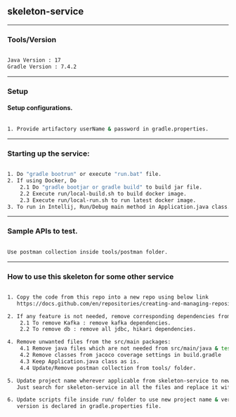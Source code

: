 ## skeleton-service

------------------------------------------------------------------------------------------------

### Tools/Version

```sh

Java Version : 17 
Gradle Version : 7.4.2

````

------------------------------------------------------------------------------------------------

### Setup

#### Setup configurations.

```sh

1. Provide artifactory userName & password in gradle.properties.

```

------------------------------------------------------------------------------------------------

### Starting up the service:

```sh

1. Do "gradle bootrun" or execute "run.bat" file.
2. If using Docker, Do
    2.1 Do "gradle bootjar or gradle build" to build jar file. 
    2.2 Execute run/local-build.sh to build docker image.
    2.3 Execute run/local-run.sh to run latest docker image.
3. To run in Intellij, Run/Debug main method in Application.java class.

```

------------------------------------------------------------------------------------------------

### Sample APIs to test.

```sh

Use postman collection inside tools/postman folder.

```

------------------------------------------------------------------------------------------------

### How to use this skeleton for some other service

```sh

1. Copy the code from this repo into a new repo using below link
   https://docs.github.com/en/repositories/creating-and-managing-repositories/duplicating-a-repository

2. If any feature is not needed, remove corresponding dependencies from build.gradle
    2.1 To remove Kafka : remove kafka dependencies.
    2.2 To remove db : remove all jdbc, hikari dependencies.

4. Remove unwanted files from the src/main packages:
    4.1 Remove java files which are not needed from src/main/java & test files from src/test/groovy 
    4.2 Remove classes from jacoco coverage settings in build.gradle
    4.3 Keep Application.java class as is.
    4.4 Update/Remove postman collection from tools/ folder.

5. Update project name wherever applicable from skeleton-service to new project name. 
   Just search for skeleton-service in all the files and replace it with new project name.

6. Update scripts file inside run/ folder to use new project name & version wherever needed. 
   version is declared in gradle.properties file.

```